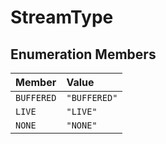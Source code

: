 # StreamType

## Enumeration Members

| Member | Value |
| :------ | :------ |
| `BUFFERED` | `"BUFFERED"` |
| `LIVE` | `"LIVE"` |
| `NONE` | `"NONE"` |
